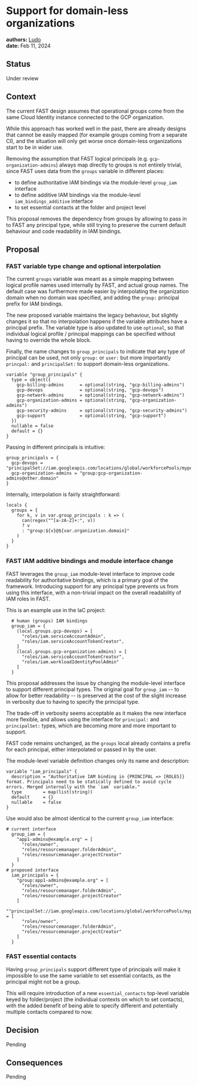 # Support for domain-less organizations

**authors:** [Ludo](https://github.com/ludoo) \
**date:** Feb 11, 2024

## Status

Under review

## Context

The current FAST design assumes that operational groups come from the same Cloud Identity instance connected to the GCP organization.

While this approach has worked well in the past, there are already designs that cannot be easily mapped (for example groups coming from a separate CI), and the situation will only get worse once domain-less organizations start to be in wider use.

Removing the assumption that FAST logical principals (e.g. `gcp-organization-admins`) always map directly to groups is not entirely trivial, since FAST uses data from the `groups` variable in different places:

- to define authoritative IAM bindings via the module-level `group_iam` interface
- to define additive IAM bindings via the module-level `iam_bindings_additive` interface
- to set essential contacts at the folder and project level

This proposal removes the dependency from groups by allowing to pass in to FAST any principal type, while still trying to preserve the current default behaviour and code readability in IAM bindings.

## Proposal

### FAST variable type change and optional interpolation

The current `groups` variable was meant as a simple mapping between logical profile names used internally by FAST, and actual group names. The default case was furthermore made easier by interpolating the organization domain when no domain was specified, and adding the `group:` principal prefix for IAM bindings.

The new proposed variable maintains the legacy behaviour, but slightly changes it so that no interpolation happens if the variable attributes have a principal prefix. The variable type is also updated to use `optional`, so that individual logical profile / principal mappings can be specified without having to override the whole block.

Finally, the name changes to `group_principals` to indicate that any type of principal can be used, not only `group:` or `user:` but more importantly `princpal:` and `principalSet:` to support domain-less organizations.

```hcl
variable "group_principals" {
  type = object({
    gcp-billing-admins      = optional(string, "gcp-billing-admins")
    gcp-devops              = optional(string, "gcp-devops")
    gcp-network-admins      = optional(string, "gcp-network-admins")
    gcp-organization-admins = optional(string, "gcp-organization-admins")
    gcp-security-admins     = optional(string, "gcp-security-admins")
    gcp-support             = optional(string, "gcp-support")
  })
  nullable = false
  default = {}
}
```

Passing in different principals is intuitive:

```hcl
group_principals = {
  gcp-devops = "principalSet://iam.googleapis.com/locations/global/workforcePools/mypool/group/abc123"
  gcp-organization-admins = "group:gcp-organization-admins@other.domain"
}
```

Internally, interpolation is fairly straightforward:

```hcl
locals {
  groups = {
    for k, v in var.group_principals : k => (
      can(regex("^[a-zA-Z]+:", v))
      ? v
      : "group:${v}@${var.organization.domain}"
    )
  }
}
```

### FAST IAM additive bindings and module interface change

FAST leverages the `group_iam` module-level interface to improve code readability for authoritative bindings, which is a primary goal of the framework. Introducing support for any principal type prevents us from using this interface, with a non-trivial impact on the overall readability of IAM roles in FAST.

This is an example use in the IaC project:

```hcl
  # human (groups) IAM bindings
  group_iam = {
    (local.groups.gcp-devops) = [
      "roles/iam.serviceAccountAdmin",
      "roles/iam.serviceAccountTokenCreator",
    ]
    (local.groups.gcp-organization-admins) = [
      "roles/iam.serviceAccountTokenCreator",
      "roles/iam.workloadIdentityPoolAdmin"
    ]
  }
```

This proposal addresses the issue by changing the module-level interface to support different principal types. The original goal for `group_iam` -- to allow for better readability -- is preserved at the cost of the slight increase in verbosity due to having to specify the principal type.

The trade-off in verbosity seems acceptable as it makes the new interface more flexible, and allows using the interface for `principal:` and `principalSet:` types, which are becoming more and more important to support.

FAST code remains unchanged, as the `groups` local already contains a prefix for each principal, either interpolated or passed in by the user.

The module-level variable definition changes only its name and description:

```hcl
variable "iam_principals" {
  description = "Authoritative IAM binding in {PRINCIPAL => [ROLES]} format. Principals need to be statically defined to avoid cycle errors. Merged internally with the `iam` variable."
  type        = map(list(string))
  default     = {}
  nullable    = false
}
```

Use would also be almost identical to the current `group_iam` interface:

```hcl
# current interface
  group_iam = {
    "app1-admins@example.org" = [
      "roles/owner",
      "roles/resourcemanager.folderAdmin",
      "roles/resourcemanager.projectCreator"
    ]
  }
# proposed interface
  iam_principals = {
    "group:app1-admins@example.org" = [
      "roles/owner",
      "roles/resourcemanager.folderAdmin",
      "roles/resourcemanager.projectCreator"
    ]
    ""principalSet://iam.googleapis.com/locations/global/workforcePools/mypool/group/abc123": = [
      "roles/owner",
      "roles/resourcemanager.folderAdmin",
      "roles/resourcemanager.projectCreator"
    ]
  }
```

### FAST essential contacts

Having `group_principals` support different type of principals will make it impossible to use the same variable to set essential contacts, as the principal might not be a group.

This will require introduction of a new `essential_contacts` top-level variable keyed by folder/project (the individual contexts on which to set contacts), with the added benefit of being able to specify different and potentially multiple contacts compared to now.

## Decision

Pending

## Consequences

Pending

